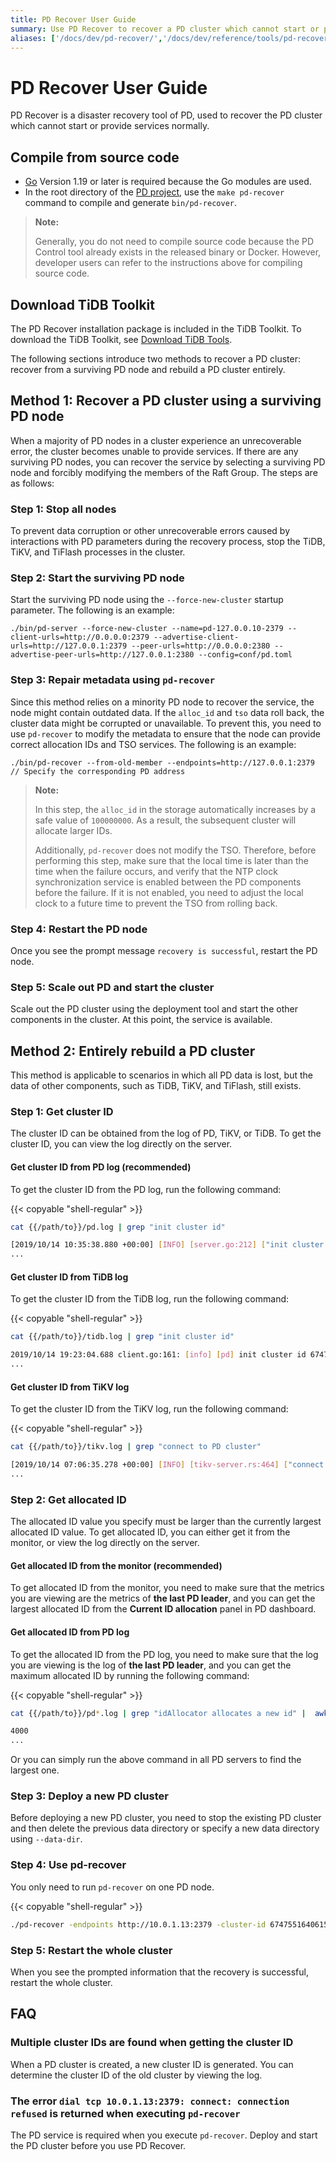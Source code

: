 ```yaml
---
title: PD Recover User Guide
summary: Use PD Recover to recover a PD cluster which cannot start or provide services normally.
aliases: ['/docs/dev/pd-recover/','/docs/dev/reference/tools/pd-recover/']
---
```


# PD Recover User Guide

PD Recover is a disaster recovery tool of PD, used to recover the PD cluster which cannot start or provide services normally.

## Compile from source code

+ [Go](https://golang.org/) Version 1.19 or later is required because the Go modules are used.
+ In the root directory of the [PD project](https://github.com/pingcap/pd), use the `make pd-recover` command to compile and generate `bin/pd-recover`.

> **Note:**
>
> Generally, you do not need to compile source code because the PD Control tool already exists in the released binary or Docker. However, developer users can refer to the instructions above for compiling source code.

## Download TiDB Toolkit

The PD Recover installation package is included in the TiDB Toolkit. To download the TiDB Toolkit, see [Download TiDB Tools](/download-ecosystem-tools.md).

The following sections introduce two methods to recover a PD cluster: recover from a surviving PD node and rebuild a PD cluster entirely.

## Method 1: Recover a PD cluster using a surviving PD node

When a majority of PD nodes in a cluster experience an unrecoverable error, the cluster becomes unable to provide services. If there are any surviving PD nodes, you can recover the service by selecting a surviving PD node and forcibly modifying the members of the Raft Group. The steps are as follows:

### Step 1: Stop all nodes

To prevent data corruption or other unrecoverable errors caused by interactions with PD parameters during the recovery process, stop the TiDB, TiKV, and TiFlash processes in the cluster.

### Step 2: Start the surviving PD node

Start the surviving PD node using the `--force-new-cluster` startup parameter. The following is an example:

```shell
./bin/pd-server --force-new-cluster --name=pd-127.0.0.10-2379 --client-urls=http://0.0.0.0:2379 --advertise-client-urls=http://127.0.0.1:2379 --peer-urls=http://0.0.0.0:2380 --advertise-peer-urls=http://127.0.0.1:2380 --config=conf/pd.toml
```

### Step 3: Repair metadata using `pd-recover`

Since this method relies on a minority PD node to recover the service, the node might contain outdated data. If the `alloc_id` and `tso` data roll back, the cluster data might be corrupted or unavailable. To prevent this, you need to use `pd-recover` to modify the metadata to ensure that the node can provide correct allocation IDs and TSO services. The following is an example:

```shell
./bin/pd-recover --from-old-member --endpoints=http://127.0.0.1:2379 // Specify the corresponding PD address
```

> **Note:**
>
> In this step, the `alloc_id` in the storage automatically increases by a safe value of `100000000`. As a result, the subsequent cluster will allocate larger IDs.
>
> Additionally, `pd-recover` does not modify the TSO. Therefore, before performing this step, make sure that the local time is later than the time when the failure occurs, and verify that the NTP clock synchronization service is enabled between the PD components before the failure. If it is not enabled, you need to adjust the local clock to a future time to prevent the TSO from rolling back.

### Step 4: Restart the PD node

Once you see the prompt message `recovery is successful`, restart the PD node.

### Step 5: Scale out PD and start the cluster

Scale out the PD cluster using the deployment tool and start the other components in the cluster. At this point, the service is available.

## Method 2: Entirely rebuild a PD cluster

This method is applicable to scenarios in which all PD data is lost, but the data of other components, such as TiDB, TiKV, and TiFlash, still exists.

### Step 1: Get cluster ID

The cluster ID can be obtained from the log of PD, TiKV, or TiDB. To get the cluster ID, you can view the log directly on the server.

#### Get cluster ID from PD log (recommended)

To get the cluster ID from the PD log, run the following command:

{{< copyable "shell-regular" >}}

```bash
cat {{/path/to}}/pd.log | grep "init cluster id"
```

```bash
[2019/10/14 10:35:38.880 +00:00] [INFO] [server.go:212] ["init cluster id"] [cluster-id=6747551640615446306]
...
```

#### Get cluster ID from TiDB log

To get the cluster ID from the TiDB log, run the following command:

{{< copyable "shell-regular" >}}

```bash
cat {{/path/to}}/tidb.log | grep "init cluster id"
```

```bash
2019/10/14 19:23:04.688 client.go:161: [info] [pd] init cluster id 6747551640615446306
...
```

#### Get cluster ID from TiKV log

To get the cluster ID from the TiKV log, run the following command:

{{< copyable "shell-regular" >}}

```bash
cat {{/path/to}}/tikv.log | grep "connect to PD cluster"
```

```bash
[2019/10/14 07:06:35.278 +00:00] [INFO] [tikv-server.rs:464] ["connect to PD cluster 6747551640615446306"]
...
```

### Step 2: Get allocated ID

The allocated ID value you specify must be larger than the currently largest allocated ID value. To get allocated ID, you can either get it from the monitor, or view the log directly on the server.

#### Get allocated ID from the monitor (recommended)

To get allocated ID from the monitor, you need to make sure that the metrics you are viewing are the metrics of **the last PD leader**, and you can get the largest allocated ID from the **Current ID allocation** panel in PD dashboard.

#### Get allocated ID from PD log

To get the allocated ID from the PD log, you need to make sure that the log you are viewing is the log of **the last PD leader**, and you can get the maximum allocated ID by running the following command:

{{< copyable "shell-regular" >}}

```bash
cat {{/path/to}}/pd*.log | grep "idAllocator allocates a new id" |  awk -F'=' '{print $2}' | awk -F']' '{print $1}' | sort -r -n | head -n 1
```

```bash
4000
...
```

Or you can simply run the above command in all PD servers to find the largest one.

### Step 3: Deploy a new PD cluster

Before deploying a new PD cluster, you need to stop the existing PD cluster and then delete the previous data directory or specify a new data directory using `--data-dir`.

### Step 4: Use pd-recover

You only need to run `pd-recover` on one PD node.

{{< copyable "shell-regular" >}}

```bash
./pd-recover -endpoints http://10.0.1.13:2379 -cluster-id 6747551640615446306 -alloc-id 10000
```

### Step 5: Restart the whole cluster

When you see the prompted information that the recovery is successful, restart the whole cluster.

## FAQ

### Multiple cluster IDs are found when getting the cluster ID

When a PD cluster is created, a new cluster ID is generated. You can determine the cluster ID of the old cluster by viewing the log.

### The error `dial tcp 10.0.1.13:2379: connect: connection refused` is returned when executing `pd-recover`

The PD service is required when you execute `pd-recover`. Deploy and start the PD cluster before you use PD Recover.
